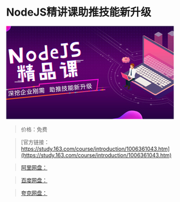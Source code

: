 # NodeJS精讲课助推技能新升级

![img](../../../assets/study163/free/07b3daaa-e8eb-4ac0-9ec9-82031cad49f1.jpg)

> 价格：免费

> [官方链接：https://study.163.com/course/introduction/1006361043.htm](https://study.163.com/course/introduction/1006361043.htm)

> [阿里网盘：]()

> [百度网盘：]()

> [夸克网盘：]()
